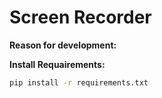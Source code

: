 # Screen Recorder

**Reason for development:**



**Install Requairements:**
```bash
pip install -r requirements.txt
```